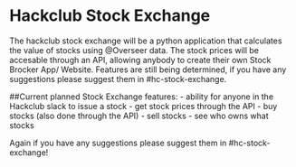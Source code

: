 # Hackclub Stock Exchange
The hackclub stock exchange will be a python application that calculates the value of stocks using @Overseer data. The stock prices will be accesable through an API, allowing anybody to create their own Stock Brocker App/ Website. 
Features are still being determined, if you have any suggestions please suggest them in #hc-stock-exchange. 

##Current planned Stock Exchange features:
    - ability for anyone in the Hackclub slack to issue a stock
    - get stock prices through the API
    - buy stocks (also done through the API)
    - sell stocks
    - see who owns what stocks

Again if you have any suggestions please suggest them in #hc-stock-exchange!